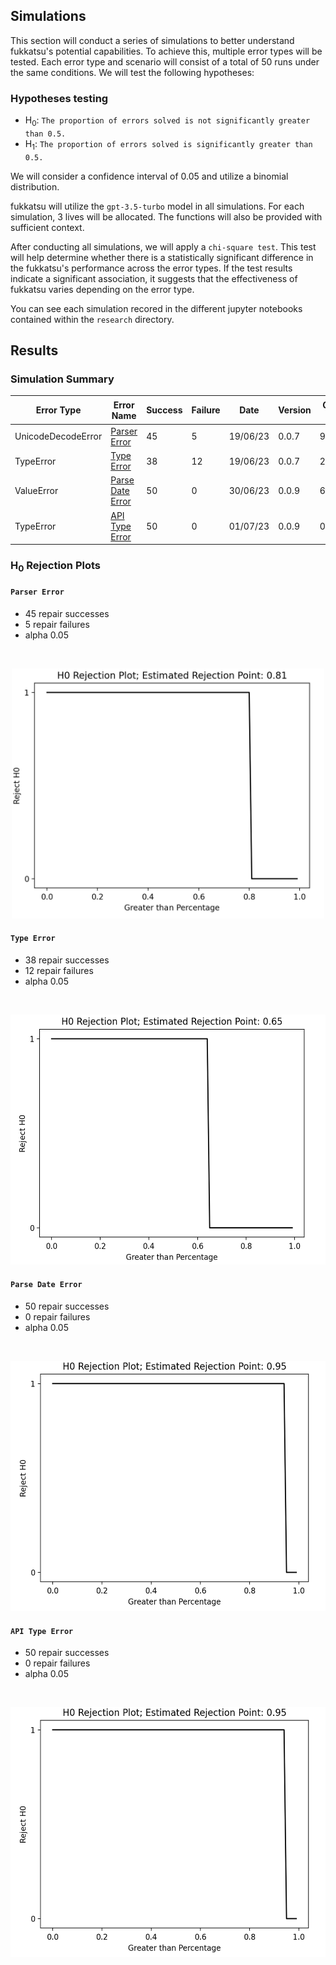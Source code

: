 ## Simulations

This section will conduct a series of simulations to better understand fukkatsu's potential capabilities. To achieve this, multiple error types will be tested. Each error type and scenario will consist of a total of 50 runs under the same conditions. We will test the following hypotheses:

### Hypotheses testing

- H<sub>0</sub>: `The proportion of errors solved is not significantly greater than 0.5.`
- H<sub>1</sub>: `The proportion of errors solved is significantly greater than 0.5.`

We will consider a confidence interval of 0.05 and utilize a binomial distribution.

fukkatsu will utilize the `gpt-3.5-turbo` model in all simulations. For each simulation, 3 lives will be allocated. The functions will also be provided with sufficient context. 

After conducting all simulations, we will apply a `chi-square test`. This test will help determine whether there is a statistically significant difference in the fukkatsu's performance across the error types. If the test results indicate a significant association, it suggests that the effectiveness of fukkatsu varies depending on the error type.


You can see each simulation recored in the different jupyter notebooks contained within the `research` directory.


## Results

### Simulation Summary

| **Error Type** | **Error Name** | **Success** | **Failure** |    **Date**    |   **Version**  | **Commit ID** | **p-value** | **alpha** |**Rejected H<sub>0</sub>** |
|------------|------------|---------|---------|------------|------------|-----------|---------|--------|-------|
|UnicodeDecodeError |  [Parser Error](https://github.com/maxmekiska/fukkatsu/blob/main/research/simulationNotebooks/fukkatsuParserError.ipynb) |   45    |   5     | 19/06/23 |   0.0.7  | 9d3ec24   | 2.104926011270436e-09 |0.05| Yes    |        
| TypeError |   [Type Error](https://github.com/maxmekiska/fukkatsu/blob/main/research/simulationNotebooks/fukkatsuTypeError.ipynb)  |   38     |   12    | 19/06/23 |   0.0.7     |2903c2a|   0.00015293200080179759 | 0.05 |  Yes  | 
| ValueError |   [Parse Date Error](https://github.com/maxmekiska/fukkatsu/blob/main/research/simulationNotebooks/fukkatsuValueError.ipynb)  |   50     |   0    | 30/06/23 |   0.0.9     |6fe478c|  8.881784197001252e-16  | 0.05 |  Yes  | 
| TypeError |   [API Type Error](https://github.com/maxmekiska/fukkatsu/blob/main/research/simulationNotebooks/fukkatsuApiTypeError.ipynb)  |   50     |   0    | 01/07/23 |   0.0.9     |0369c34|  8.881784197001252e-16  | 0.05 |  Yes  | 

### H<sub>0</sub> Rejection Plots

#### `Parser Error`

- 45 repair successes
- 5 repair failures
- alpha 0.05

<br>

<p align="center">
  <img src="../assets/rejectionPlotParserError.png" alt="Rejection Plot Parser Error" height="400">
</p>

#### `Type Error`

- 38 repair successes
- 12 repair failures
- alpha 0.05

<br>

<p align="center">
  <img src="../assets/rejectionPlotTypeError.png" alt="Rejection Plot Type Error" height="400">
</p>

#### `Parse Date Error`

- 50 repair successes
-  0 repair failures
- alpha 0.05

<br>

<p align="center">
  <img src="../assets/rejectionPlotValueError.png" alt="Rejection Plot Value Error" height="400">
</p>


#### `API Type Error`

- 50 repair successes
-  0 repair failures
- alpha 0.05

<br>

<p align="center">
  <img src="../assets/rejectionPlotValueError.png" alt="Rejection Plot API Value Error" height="400">
</p>